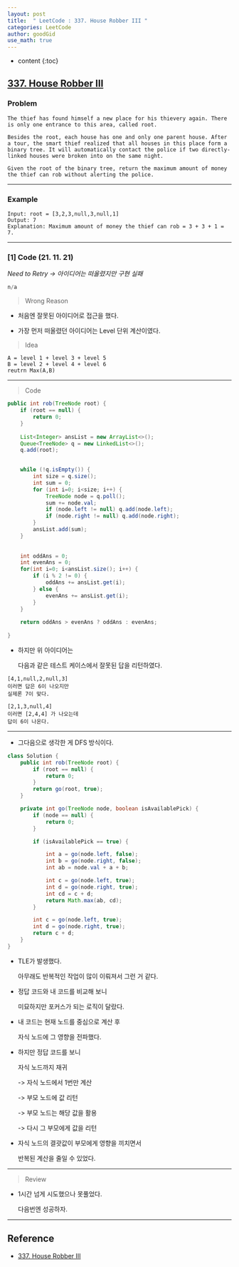 ```yaml
---
layout: post
title:  " LeetCode : 337. House Robber III "
categories: LeetCode
author: goodGid
use_math: true
---
```

* content
{:toc}

## [337. House Robber III](https://leetcode.com/problems/house-robber-iii/)

### Problem

```
The thief has found himself a new place for his thievery again. There is only one entrance to this area, called root.

Besides the root, each house has one and only one parent house. After a tour, the smart thief realized that all houses in this place form a binary tree. It will automatically contact the police if two directly-linked houses were broken into on the same night.

Given the root of the binary tree, return the maximum amount of money the thief can rob without alerting the police.
```


---

### Example

```
Input: root = [3,2,3,null,3,null,1]
Output: 7
Explanation: Maximum amount of money the thief can rob = 3 + 3 + 1 = 7.
```

---

### [1] Code (21. 11. 21)

*Need to Retry -> 아이디어는 떠올렸지만 구현 실패*

``` java
n/a
```

> Wrong Reason

* 처음엔 잘못된 아이디어로 접근을 했다.

* 가장 먼저 떠올렸던 아이디어는 Level 단위 계산이였다.

> Idea

```
A = level 1 + level 3 + level 5 
B = level 2 + level 4 + level 6
reutrn Max(A,B)
```

---

> Code

``` java
public int rob(TreeNode root) {
    if (root == null) {
        return 0;
    }
    
    List<Integer> ansList = new ArrayList<>();
    Queue<TreeNode> q = new LinkedList<>();
    q.add(root);
    

    while (!q.isEmpty()) {
        int size = q.size();
        int sum = 0;
        for (int i=0; i<size; i++) {
            TreeNode node = q.poll();
            sum += node.val;
            if (node.left != null) q.add(node.left);
            if (node.right != null) q.add(node.right);
        }
        ansList.add(sum);
    }
    
    
    int oddAns = 0;
    int evenAns = 0;
    for(int i=0; i<ansList.size(); i++) {
        if (i % 2 != 0) {
            oddAns += ansList.get(i);
        } else {
            evenAns += ansList.get(i);
        }
    }
    
    return oddAns > evenAns ? oddAns : evenAns;
    
}
```

* 하지만 위 아이디어는

  다음과 같은 테스트 케이스에서 잘못된 답을 리턴하였다.

```
[4,1,null,2,null,3] 
이러면 답은 6이 나오지만
실제론 7이 맞다.

[2,1,3,null,4]
이러면 [2,4,4] 가 나오는데
답이 6이 나온다.
```

---

* 그다음으로 생각한 게 DFS 방식이다.

``` java
class Solution {
    public int rob(TreeNode root) {
        if (root == null) {
            return 0;
        }
        return go(root, true);
    }

    private int go(TreeNode node, boolean isAvailablePick) {
        if (node == null) {
            return 0;
        }

        if (isAvailablePick == true) {

            int a = go(node.left, false);
            int b = go(node.right, false);
            int ab = node.val + a + b;

            int c = go(node.left, true);
            int d = go(node.right, true);
            int cd = c + d;
            return Math.max(ab, cd);
        }

        int c = go(node.left, true);
        int d = go(node.right, true);
        return c + d;
    }
}
```

* TLE가 발생했다.

  아무래도 반복적인 작업이 많이 이뤄져서 그런 거 같다.

* 정답 코드와 내 코드를 비교해 보니

  미묘하지만 포커스가 되는 로직이 달랐다.

* 내 코드는 현재 노드를 중심으로 계산 후 

  자식 노드에 그 영향을 전파했다.

* 하지만 정답 코드를 보니 

  자식 노드까지 재귀

  -> 자식 노드에서 1번만 계산

  -> 부모 노드에 값 리턴

  -> 부모 노드는 해당 값을 활용

  -> 다시 그 부모에게 값을 리턴

* 자식 노드의 결괏값이 부모에게 영향을 끼치면서 

  반복된 계산을 줄일 수 있었다.

---

> Review

* 1시간 넘게 시도했으나 못풀었다.

  다음번엔 성공하자.





---

## Reference

* [337. House Robber III](https://leetcode.com/problems/house-robber-iii/)